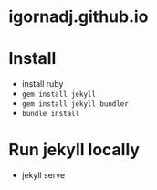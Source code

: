 # igornadj.github.io

# Install

- install ruby
- `gem install jekyll`
- `gem install jekyll bundler`
- `bundle install`

# Run jekyll locally

- jekyll serve